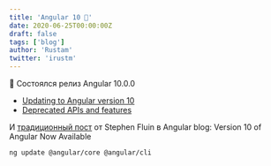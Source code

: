 ```yaml
---
title: 'Angular 10 🎉'
date: 2020-06-25T00:00:00Z
draft: false
tags: ['blog']
author: 'Rustam'
twitter: 'irustm'
---
```


🎉 Состоялся релиз Angular 10.0.0 
<!--more-->


- [Updating to Angular version 10](https://angular.io/guide/updating-to-version-10)
- [Deprecated APIs and features](https://angular.io/guide/deprecations)

И [традиционный пост](https://blog.angular.io/version-10-of-angular-now-available-78960babd41) от Stephen Fluin в Angular blog:
Version 10 of Angular Now Available

```
ng update @angular/core @angular/cli
```